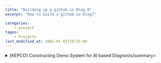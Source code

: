 ```yaml
---
title: "Building up a github.io Blog_0"
excerpt: "How to build a github.io blog?"

categories:
    - project
tages:
    - Projects
last_modified_at: 2001-01-01T19:25:00
---
```


<details>
<summary>[KEPCO] Constructing Demo System for AI based Diagnosis/summary>
<div markdown="1">

</div>
</details>